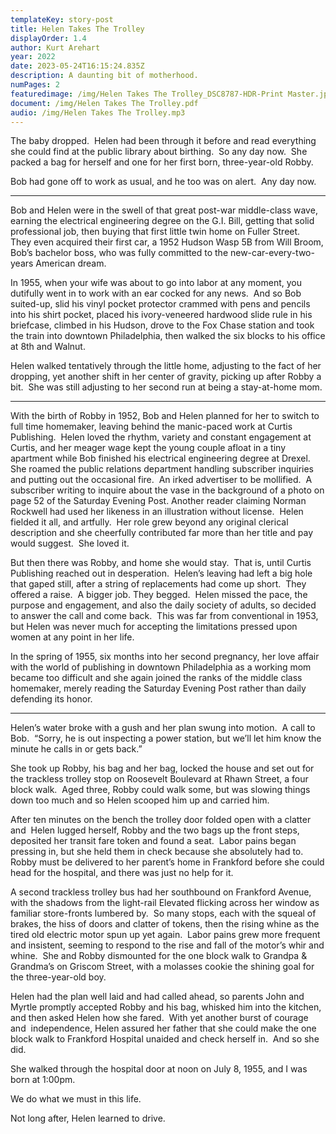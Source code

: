 ```yaml
---
templateKey: story-post
title: Helen Takes The Trolley
displayOrder: 1.4
author: Kurt Arehart
year: 2022
date: 2023-05-24T16:15:24.835Z
description: A daunting bit of motherhood.
numPages: 2
featuredimage: /img/Helen Takes The Trolley_DSC8787-HDR-Print Master.jpg
document: /img/Helen Takes The Trolley.pdf
audio: /img/Helen Takes The Trolley.mp3
---
```

The baby dropped.  Helen had been through it before and read everything she could find at the public library about birthing.  So any day now.  She packed a bag for herself and one for her first born, three-year-old Robby.

Bob had gone off to work as usual, and he too was on alert.  Any day now.



- - -

Bob and Helen were in the swell of that great post-war middle-class wave, earning the electrical engineering degree on the G.I. Bill, getting that solid professional job, then buying that first little twin home on Fuller Street.  They even acquired their first car, a 1952 Hudson Wasp 5B from Will Broom, Bob’s bachelor boss, who was fully committed to the new-car-every-two-years American dream.

In 1955, when your wife was about to go into labor at any moment, you dutifully went in to work with an ear cocked for any news.  And so Bob suited-up, slid his vinyl pocket protector crammed with pens and pencils into his shirt pocket, placed his ivory-veneered hardwood slide rule in his briefcase, climbed in his Hudson, drove to the Fox Chase station and took the train into downtown Philadelphia, then walked the six blocks to his office at 8th and Walnut.

Helen walked tentatively through the little home, adjusting to the fact of her dropping, yet another shift in her center of gravity, picking up after Robby a bit.  She was still adjusting to her second run at being a stay-at-home mom.



- - -

With the birth of Robby in 1952, Bob and Helen planned for her to switch to full time homemaker, leaving behind the manic-paced work at Curtis Publishing.  Helen loved the rhythm, variety and constant engagement at Curtis, and her meager wage kept the young couple afloat in a tiny apartment while Bob finished his electrical engineering degree at Drexel.  She roamed the public relations department handling subscriber inquiries and putting out the occasional fire.  An irked advertiser to be mollified.  A subscriber writing to inquire about the vase in the background of a photo on page 52 of the Saturday Evening Post. Another reader claiming Norman Rockwell had used her likeness in an illustration without license.  Helen fielded it all, and artfully.  Her role grew beyond any original clerical description and she cheerfully contributed far more than her title and pay would suggest.  She loved it.

But then there was Robby, and home she would stay.  That is, until Curtis Publishing reached out in desperation.  Helen’s leaving had left a big hole that gaped still, after a string of replacements had come up short.  They offered a raise.  A bigger job. They begged.  Helen missed the pace, the purpose and engagement, and also the daily society of adults, so decided to answer the call and come back.  This was far from conventional in 1953, but Helen was never much for accepting the limitations pressed upon women at any point in her life.

In the spring of 1955, six months into her second pregnancy, her love affair with the world of publishing in downtown Philadelphia as a working mom became too difficult and she again joined the ranks of the middle class homemaker, merely reading the Saturday Evening Post rather than daily defending its honor.



- - -

Helen’s water broke with a gush and her plan swung into motion.  A call to Bob.  “Sorry, he is out inspecting a power station, but we’ll let him know the minute he calls in or gets back.”

She took up Robby, his bag and her bag, locked the house and set out for the trackless trolley stop on Roosevelt Boulevard at Rhawn Street, a four block walk.  Aged three, Robby could walk some, but was slowing things down too much and so Helen scooped him up and carried him.

After ten minutes on the bench the trolley door folded open with a clatter and  Helen lugged herself, Robby and the two bags up the front steps, deposited her transit fare token and found a seat.  Labor pains began pressing in, but she held them in check because she absolutely had to.  Robby must be delivered to her parent’s home in Frankford before she could head for the hospital, and there was just no help for it.

A second trackless trolley bus had her southbound on Frankford Avenue, with the shadows from the light-rail Elevated flicking across her window as familiar store-fronts lumbered by.  So many stops, each with the squeal of brakes, the hiss of doors and clatter of tokens, then the rising whine as the tired old electric motor spun up yet again.  Labor pains grew more frequent and insistent, seeming to respond to the rise and fall of the motor’s whir and whine.  She and Robby dismounted for the one block walk to Grandpa & Grandma’s on Griscom Street, with a molasses cookie the shining goal for the three-year-old boy.

Helen had the plan well laid and had called ahead, so parents John and Myrtle promptly accepted Robby and his bag, whisked him into the kitchen, and then asked Helen how she fared.  With yet another burst of courage and  independence, Helen assured her father that she could make the one block walk to Frankford Hospital unaided and check herself in.  And so she did.

She walked through the hospital door at noon on July 8, 1955, and I was born at 1:00pm.

We do what we must in this life.

Not long after, Helen learned to drive.